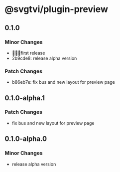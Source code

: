 # @svgtvi/plugin-preview

## 0.1.0

### Minor Changes

- 🎉🎉🎉first release
- 2b9cde8: release alpha version

### Patch Changes

- b86eb7e: fix bus and new layout for preview page

## 0.1.0-alpha.1

### Patch Changes

- fix bus and new layout for preview page

## 0.1.0-alpha.0

### Minor Changes

- release alpha version
